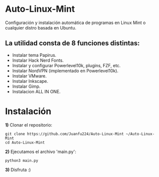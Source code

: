 # Auto-Linux-Mint
Configuración y instalación automática de programas en Linux Mint o cualquier distro basada en Ubuntu.

## La utilidad consta de 8 funciones distintas:
- Instalar tema Papirus.
- Instalar Hack Nerd Fonts.
- Instalar y configurar Powerlevel10k, plugins, FZF, etc.
- Instalar NordVPN (implementado en Powerlevel10k).
- Instalar VMware.
- Instalar Inkscape.
- Instalar Gimp.
- Instalacion ALL IN ONE.

# Instalación
**1)** Clonar el repositorio:
```
git clone https://github.com/Juanfu224/Auto-Linux-Mint ~/Auto-Linux-Mint
cd Auto-Linux-Mint
```

**2)** Ejecutamos el archivo 'main.py':
```
python3 main.py
```
**3)** Disfruta :)
